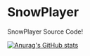 # SnowPlayer
SnowPlayer Source Code!


[![Anurag's GitHub stats](https://github-readme-stats.vercel.app/api?username=SnowTalking)](https://github.com/anuraghazra/github-readme-stats)
